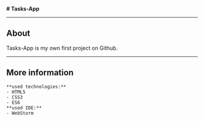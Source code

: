 **# Tasks-App**

------------------
## About
Tasks-App is my own first project on Github.

------------------
## More information
    **used technologies:**
    - HTML5
    - CSS3
    - ES6
    **used IDE:**
    - WebStorm